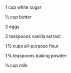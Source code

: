 1 cup white sugar

½ cup butter

2 eggs

2 teaspoons vanilla extract

1 ½ cups all-purpose flour

1 ¾ teaspoons baking powder

½ cup milk